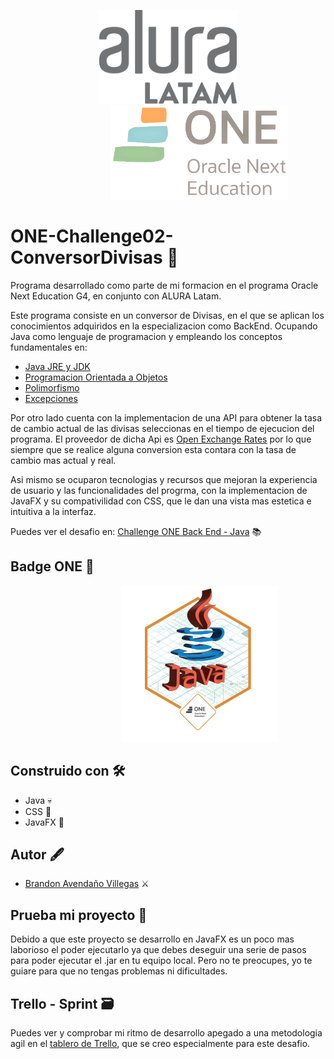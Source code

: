 <p align="center">
<a href="https://www.aluracursos.com/"> <img src="src/main/resources/img/logo-aluraespanhol.png" alt="alura" style=" height: 150px" ></a>
<a href="https://www.oracle.com/mx/education/oracle-next-education/"><img src="src/main/resources/img/OracleONE.png" alt="logo" style=" height: 150px; margin-left: 100px;"></a>
</p>

# ONE-Challenge02-ConversorDivisas 💱 
Programa desarrollado como parte de mi formacion en el programa Oracle Next Education G4, en conjunto con ALURA Latam.

Este programa consiste en un conversor de Divisas, en el que se aplican los conocimientos adquiridos en la especializacion como BackEnd.
Ocupando Java como lenguaje de programacion y empleando los conceptos fundamentales en:

- [Java JRE y JDK](https://app.aluracursos.com/course/java-primeros-pasos)
- [Programacion Orientada a Objetos](https://app.aluracursos.com/course/java-parte2-introduccion-orientada-objetos)
- [Polimorfismo](https://app.aluracursos.com/course/java-parte-3-entendiendo-herencia-interfaces)
- [Excepciones](https://app.aluracursos.com/course/java-excepciones)

Por otro lado cuenta con la implementacion de una API para obtener la tasa de cambio actual de las divisas seleccionas en el tiempo de 
ejecucion del programa. El proveedor de dicha Api es [Open Exchange Rates](https://openexchangerates.org/) por lo que siempre que se 
realice alguna conversion esta contara con la tasa de cambio mas actual y real.

Asi mismo se ocuparon tecnologias y recursos que mejoran la experiencia de usuario y las funcionalidades del progrma, con
la implementacion de JavaFX y su compativilidad con CSS, que le dan una vista mas estetica e intuitiva a la interfaz.


Puedes ver el desafio en: [Challenge ONE Back End - Java](https://www.aluracursos.com/challenges/oracle-one-back-end/conversordemoneda/sprint01) :books:

## Badge ONE :1st_place_medal:
<p align="center">
<a href="https://d335luupugsy2.cloudfront.net/cms%2Ffiles%2F10224%2F1671211831Prancheta_8.png?utm_campaign=alura_latam_-_challenge_email_projeto_5_esp&utm_medium=email&utm_source=RD+Station"><img src="src/main/resources/img/Java.png" alt="badge" style=" height: 250px; margin-left: 100px;"></a>
</p>

## Construido con :hammer_and_wrench:

* Java 💀
* CSS 🎩
* JavaFX 👾

## Autor :fountain_pen:

* [Brandon Avendaño Villegas](https://github.com/LanIkari) :crossed_swords:


## Prueba mi proyecto 🔗
Debido a que este proyecto se desarrollo en JavaFX es un poco mas laborioso el poder ejecutarlo ya que debes deseguir una
serie de pasos para poder ejecutar el .jar en tu equipo local. Pero no te preocupes, yo te guiare para que no tengas 
problemas ni dificultades.


## Trello - Sprint :card_file_box:

Puedes ver y comprobar mi ritmo de desarrollo apegado a una metodologia agil en el [tablero de Trello](https://trello.com/invite/b/9ouy810V/ATTIac4f268d1c194e7be72d2624e8f867d675B50864/one-challenge-conversor-divisas), 
que se creo especialmente para este desafio.






